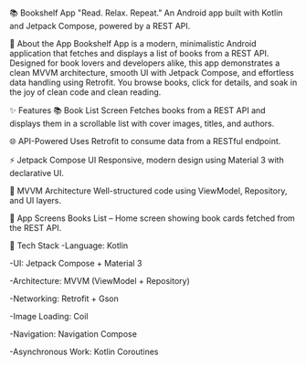 📚 Bookshelf App
"Read. Relax. Repeat."
An Android app built with Kotlin and Jetpack Compose, powered by a REST API.

📖 About the App
Bookshelf App is a modern, minimalistic Android application that fetches and displays a list of books from a REST API. Designed for book lovers and developers alike, this app demonstrates a clean MVVM architecture, smooth UI with Jetpack Compose, and effortless data handling using Retrofit.
You browse books, click for details, and soak in the joy of clean code and clean reading.

✨ Features
📚 Book List Screen
Fetches books from a REST API and displays them in a scrollable list with cover images, titles, and authors.

🌐 API-Powered
Uses Retrofit to consume data from a RESTful endpoint.

⚡ Jetpack Compose UI
Responsive, modern design using Material 3 with declarative UI.

🔄 MVVM Architecture
Well-structured code using ViewModel, Repository, and UI layers.

📱 App Screens
Books List – Home screen showing book cards fetched from the REST API.

🔧 Tech Stack
-Language: Kotlin

-UI: Jetpack Compose + Material 3

-Architecture: MVVM (ViewModel + Repository)

-Networking: Retrofit + Gson

-Image Loading: Coil

-Navigation: Navigation Compose

-Asynchronous Work: Kotlin Coroutines
